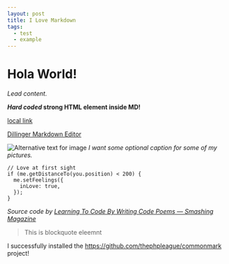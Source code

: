 ```yaml
---
layout: post
title: I Love Markdown
tags:
  - test
  - example
---
```

# Hola World!
*Lead content.*

<strong>*Hard coded* strong HTML element inside MD!</strong>

[local link](posts/hola-world.md)

[Dillinger Markdown Editor](https://dillinger.io)

![Alternative text for image](https://blog-qbreis.vercel.app/images/logo-github.svg)
*I want some optional caption for some of my pictures.*

```js{1,4-5} Do not leave spaces after commas and hyphens
// Love at first sight
if (me.getDistanceTo(you.position) < 200) {
  me.setFeelings({
    inLove: true,
  });
}
```
*Source code by [Learning To Code By Writing Code Poems — Smashing Magazine](https://www.smashingmagazine.com/2018/07/writing-code-poems/)*

>   This is blockquote eleemnt

I successfully installed the <https://github.com/thephpleague/commonmark> project!